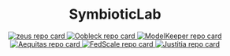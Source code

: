 <div align="center"><h1>SymbioticLab</h1></div>

<!--
Where are these images coming from? See https://github.com/anuraghazra/github-readme-stats
Adding new repos: python gen_repo_card_html.py SymbioticLab Justitia >> README.md
-->

<div align="center">
<a href="https://github.com/ml-energy/zeus">
  <picture>
    <source media="(prefers-color-scheme: dark)" srcset="https://github-readme-stats-git-master-jaywonchungs-projects.vercel.app/api/pin/?username=ml-energy&repo=zeus&theme=github_dark&description_lines_count=2&show_owner=false&border_color=30363d">
    <source media="(prefers-color-scheme: light)" srcset="https://github-readme-stats-git-master-jaywonchungs-projects.vercel.app/api/pin/?username=ml-energy&repo=zeus&theme=default_repocard&description_lines_count=2&show_owner=false&border_color=d0d7de">
    <img src="https://github-readme-stats-git-master-jaywonchungs-projects.vercel.app/api/pin/?username=ml-energy&repo=zeus&theme=default_repocard&description_lines_count=2&show_owner=false&border_color=d0d7de" alt="zeus repo card">
  </picture>
</a>
<a href="https://github.com/SymbioticLab/Oobleck">
  <picture>
    <source media="(prefers-color-scheme: dark)" srcset="https://github-readme-stats-git-master-jaywonchungs-projects.vercel.app/api/pin/?username=SymbioticLab&repo=Oobleck&theme=github_dark&description_lines_count=2&show_owner=false&border_color=30363d">
    <source media="(prefers-color-scheme: light)" srcset="https://github-readme-stats-git-master-jaywonchungs-projects.vercel.app/api/pin/?username=SymbioticLab&repo=Oobleck&theme=default_repocard&description_lines_count=2&show_owner=false&border_color=d0d7de">
    <img src="https://github-readme-stats-git-master-jaywonchungs-projects.vercel.app/api/pin/?username=SymbioticLab&repo=Oobleck&theme=default_repocard&description_lines_count=2&show_owner=false&border_color=d0d7de" alt="Oobleck repo card">
  </picture>
</a>
<a href="https://github.com/SymbioticLab/ModelKeeper">
  <picture>
    <source media="(prefers-color-scheme: dark)" srcset="https://github-readme-stats-git-master-jaywonchungs-projects.vercel.app/api/pin/?username=SymbioticLab&repo=ModelKeeper&theme=github_dark&description_lines_count=2&show_owner=false&border_color=30363d">
    <source media="(prefers-color-scheme: light)" srcset="https://github-readme-stats-git-master-jaywonchungs-projects.vercel.app/api/pin/?username=SymbioticLab&repo=ModelKeeper&theme=default_repocard&description_lines_count=2&show_owner=false&border_color=d0d7de">
    <img src="https://github-readme-stats-git-master-jaywonchungs-projects.vercel.app/api/pin/?username=SymbioticLab&repo=ModelKeeper&theme=default_repocard&description_lines_count=2&show_owner=false&border_color=d0d7de" alt="ModelKeeper repo card">
  </picture>
</a>
<a href="https://github.com/SymbioticLab/Aequitas">
  <picture>
    <source media="(prefers-color-scheme: dark)" srcset="https://github-readme-stats-git-master-jaywonchungs-projects.vercel.app/api/pin/?username=SymbioticLab&repo=Aequitas&theme=github_dark&description_lines_count=2&show_owner=false&border_color=30363d">
    <source media="(prefers-color-scheme: light)" srcset="https://github-readme-stats-git-master-jaywonchungs-projects.vercel.app/api/pin/?username=SymbioticLab&repo=Aequitas&theme=default_repocard&description_lines_count=2&show_owner=false&border_color=d0d7de">
    <img src="https://github-readme-stats-git-master-jaywonchungs-projects.vercel.app/api/pin/?username=SymbioticLab&repo=Aequitas&theme=default_repocard&description_lines_count=2&show_owner=false&border_color=d0d7de" alt="Aequitas repo card">
  </picture>
</a>
<a href="https://github.com/SymbioticLab/FedScale">
  <picture>
    <source media="(prefers-color-scheme: dark)" srcset="https://github-readme-stats-git-master-jaywonchungs-projects.vercel.app/api/pin/?username=SymbioticLab&repo=FedScale&theme=github_dark&description_lines_count=2&show_owner=false&border_color=30363d">
    <source media="(prefers-color-scheme: light)" srcset="https://github-readme-stats-git-master-jaywonchungs-projects.vercel.app/api/pin/?username=SymbioticLab&repo=FedScale&theme=default_repocard&description_lines_count=2&show_owner=false&border_color=d0d7de">
    <img src="https://github-readme-stats-git-master-jaywonchungs-projects.vercel.app/api/pin/?username=SymbioticLab&repo=FedScale&theme=default_repocard&description_lines_count=2&show_owner=false&border_color=d0d7de" alt="FedScale repo card">
  </picture>
</a>
<a href="https://github.com/SymbioticLab/Justitia">
  <picture>
    <source media="(prefers-color-scheme: dark)" srcset="https://github-readme-stats-git-master-jaywonchungs-projects.vercel.app/api/pin/?username=SymbioticLab&repo=Justitia&theme=github_dark&description_lines_count=2&show_owner=false&border_color=30363d">
    <source media="(prefers-color-scheme: light)" srcset="https://github-readme-stats-git-master-jaywonchungs-projects.vercel.app/api/pin/?username=SymbioticLab&repo=Justitia&theme=default_repocard&description_lines_count=2&show_owner=false&border_color=d0d7de">
    <img src="https://github-readme-stats-git-master-jaywonchungs-projects.vercel.app/api/pin/?username=SymbioticLab&repo=Justitia&theme=default_repocard&description_lines_count=2&show_owner=false&border_color=d0d7de" alt="Justitia repo card">
  </picture>
</a>
</div>
